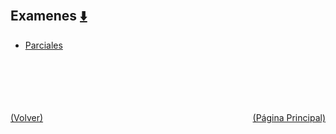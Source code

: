 
<html>
<body>
<h2>Examenes <a href="https://downgit.github.io/#/home?url=https://github.com/Apuntes-FIUBA/Apuntes-Electronica/tree/main/86 - Electrónica/8602 - Introduccion Ing Electronica/Examenes" style="font-size:20px">  ⬇️ </a></h2>
<ul>
    <li><a href="Parciales">Parciales</a></li>
</ul>
</body>
</html>




<br><br><br><br><br><a href="../" style="float: left">(Volver)</a> <a href="https://apuntes-fiuba.github.io/Apuntes-Electronica" style="float: right">(Página Principal)</a>
